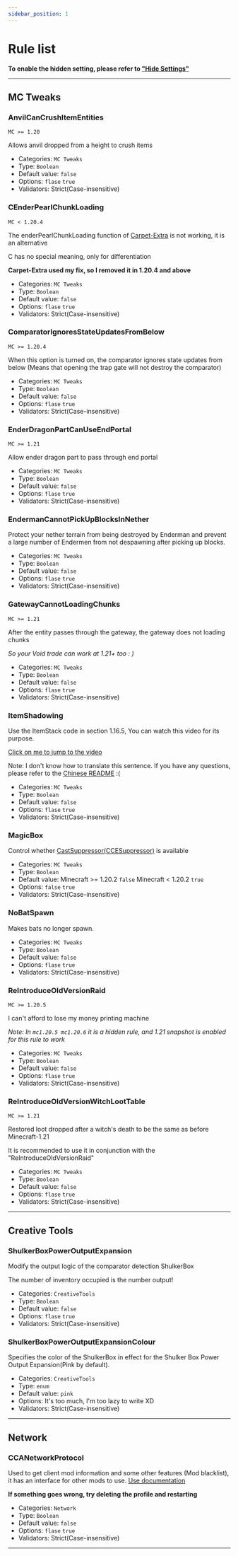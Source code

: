 ```yaml
---
sidebar_position: 1
---
```

# Rule list

**To enable the hidden setting, please refer to ["Hide Settings"](https://crystal0404.github.io/cca-doc/en/docs/HideSettings)**

---

## MC Tweaks

### AnvilCanCrushItemEntities

`MC >= 1.20`

Allows anvil dropped from a height to crush items

- Categories: ```MC Tweaks```
- Type: ```Boolean```
- Default value: ```false```
- Options: ```flase``` ```true```
- Validators: Strict(Case-insensitive)

### CEnderPearlChunkLoading

`MC < 1.20.4`

The enderPearlChunkLoading function of [Carpet-Extra](https://github.com/gnembon/carpet-extra) is not working, it is an alternative

C has no special meaning, only for differentiation

**Carpet-Extra used my fix, so I removed it in 1.20.4 and above**

- Categories: ```MC Tweaks```
- Type: ```Boolean```
- Default value: ```false```
- Options: ```flase``` ```true```
- Validators: Strict(Case-insensitive)

### ComparatorIgnoresStateUpdatesFromBelow

`MC >= 1.20.4`

When this option is turned on, the comparator ignores state updates from below
(Means that opening the trap gate will not destroy the comparator)

- Categories: ```MC Tweaks```
- Type: ```Boolean```
- Default value: ```false```
- Options: ```flase``` ```true```
- Validators: Strict(Case-insensitive)

### EnderDragonPartCanUseEndPortal

`MC >= 1.21`

Allow ender dragon part to pass through end portal

- Categories: ```MC Tweaks```
- Type: ```Boolean```
- Default value: ```false```
- Options: ```flase``` ```true```
- Validators: Strict(Case-insensitive)

### EndermanCannotPickUpBlocksInNether

Protect your nether terrain from being destroyed by Enderman and prevent a large number of Endermen from not despawning after picking up blocks.

- Categories: ```MC Tweaks```
- Type: ```Boolean```
- Default value: ```false```
- Options: ```flase``` ```true```
- Validators: Strict(Case-insensitive)

### GatewayCannotLoadingChunks
`MC >= 1.21`

After the entity passes through the gateway, the gateway does not loading chunks

*So your Void trade can work at 1.21+ too : )*

- Categories: ```MC Tweaks```
- Type: ```Boolean```
- Default value: ```false```
- Options: ```flase``` ```true```
- Validators: Strict(Case-insensitive)

### ItemShadowing
Use the ItemStack code in section 1.16.5, You can watch this video for its purpose.

[Click on me to jump to the video](https://youtu.be/mTeYwq7HaEA)

Note: I don't know how to translate this sentence. If you have any questions, please refer to the [Chinese README](https://github.com/Crystal0404/CrystalCarpetAddition) :(

- Categories: ```MC Tweaks```
- Type: ```Boolean```
- Default value: ```false```
- Options: ```flase``` ```true```
- Validators: Strict(Case-insensitive)

### MagicBox
Control whether [CastSuppressor(CCESuppressor)](https://www.bilibili.com/read/cv24323749) is available

- Categories: ```MC Tweaks```
- Type: ```Boolean```
- Default value: Minecraft >= 1.20.2 ```false```  Minecraft < 1.20.2 ```true```
- Options: ```false``` ```true```
- Validators: Strict(Case-insensitive)

### NoBatSpawn

Makes bats no longer spawn.

- Categories: ```MC Tweaks```
- Type: ```Boolean```
- Default value: ```false```
- Options: ```flase``` ```true```
- Validators: Strict(Case-insensitive)


### ReIntroduceOldVersionRaid

`MC >= 1.20.5`

I can't afford to lose my money printing machine

*Note: In `mc1.20.5 mc1.20.6` it is a hidden rule, and 1.21 snapshot is enabled for this rule to work*

- Categories: ```MC Tweaks```
- Type: ```Boolean```
- Default value: ```false```
- Options: ```flase``` ```true```
- Validators: Strict(Case-insensitive)

### ReIntroduceOldVersionWitchLootTable

`MC >= 1.21`

Restored loot dropped after a witch's death to be the same as before Minecraft-1.21

It is recommended to use it in conjunction with the "ReIntroduceOldVersionRaid"

- Categories: ```MC Tweaks```
- Type: ```Boolean```
- Default value: ```false```
- Options: ```flase``` ```true```
- Validators: Strict(Case-insensitive)

---

## Creative Tools

### ShulkerBoxPowerOutputExpansion

Modify the output logic of the comparator detection ShulkerBox

The number of inventory occupied is the number output!

- Categories: ```CreativeTools```
- Type: ```Boolean```
- Default value: ```false```
- Options: ```flase``` ```true```
- Validators: Strict(Case-insensitive)

### ShulkerBoxPowerOutputExpansionColour

Specifies the color of the ShulkerBox in effect for the Shulker Box Power Output Expansion(Pink by default).

- Categories: ```CreativeTools```
- Type: ```enum```
- Default value: ```pink```
- Options: It's too much, I'm too lazy to write XD
- Validators: Strict(Case-insensitive)

---

## Network

### CCANetworkProtocol

Used to get client mod information and some other features (Mod blacklist), it has an interface for other mods to use. [Use documentation](https://crystal0404.github.io/cca-doc/en/docs/CCANetworkProtocol)

**If something goes wrong, try deleting the profile and restarting**

- Categories: ```Network```
- Type: ```Boolean```
- Default value: ```false```
- Options: ```flase``` ```true```
- Validators: Strict(Case-insensitive)

---
